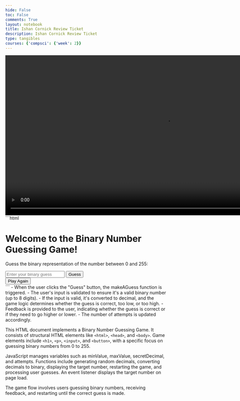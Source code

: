 ```yaml
---
hide: False
toc: False
comments: True
layout: notebook
title: Ishan Cornick Review Ticket
description: Ishan Cornick Review Ticket
type: tangibles
courses: {'compsci': {'week': 2}}
---
```


<video  height="500" controls>
  <source src="/binarycptproject/videos/BinaryNumberGuessingGame.mp4" type="video/mp4">
Your browser does not support the video tag.
</video>
```html
<html lang="en">
<head>
    <meta charset="UTF-8">
    <meta name="viewport" content="width=device-width, initial-scale=1.0">
    <title>Binary Number Guessing Game</title>
</head>
<body>
    <h1>Welcome to the Binary Number Guessing Game!</h1>
    <div>
        <p>Guess the binary representation of the number between 0 and 255:</p>
        <p id="targetNumber"></p>
        <input type="text" id="userGuess" placeholder="Enter your binary guess" pattern="^[0-1]{1,8}$" maxlength="8"/>
        <button onclick="makeAGuess()">Guess</button>
        <br>
        <button onclick="restartGame()">Play Again</button> <!-- New button for restarting the game -->
    </div>
    <div23 id="output"></div23>
    <script>
        var minValue = 0;
        var maxValue = 255;
        var secretDecimal = generateRandomDecimal(minValue, maxValue);
        var secretBinary = decimalToBinary(secretDecimal);
        var attempts = 0;
        var outputDiv = document.getElementById('output');
        var targetNumberDiv = document.getElementById('targetNumber');
        function generateRandomDecimal(minValue, maxValue) {
            return Math.floor(Math.random() * (maxValue - minValue + 1)) + minValue;
        }
        function decimalToBinary(decimal) {
            return decimal.toString(2);
        }
        function displayTargetNumber() {
            targetNumberDiv.innerText = `Number: ${secretDecimal}`;
        }
        function restartGame() {
        // Reset variables
        minValue = 0;
        maxValue = 255;
        secretDecimal = generateRandomDecimal(minValue, maxValue);
        secretBinary = decimalToBinary(secretDecimal);
        attempts = 0;
        // Update display
        displayTargetNumber();
        outputDiv.innerHTML = "";
        document.getElementById('userGuess').value = ""; // Clear the input field
        }
        function makeAGuess() {
            var playerGuess = document.getElementById('userGuess').value;
            // Validate the input
            if (!/^[0-1]{1,8}$/.test(playerGuess)) {
                outputDiv.innerHTML = "Invalid input. Please enter a binary number (0s and 1s) with up to 8 digits.";
                return;
            }
            try {
                var guessDecimal = parseInt(playerGuess, 2);
                if (guessDecimal === secretDecimal) {
                    outputDiv.innerHTML = `Congratulations! You guessed the correct binary number ${secretBinary} (decimal: ${guessDecimal}) in ${attempts} attempts.`;
                } else {
                    if (guessDecimal < secretDecimal) {
                        outputDiv.innerHTML = `Too low! Your guess ${playerGuess} in decimal is ${guessDecimal}. Try again.`;
                        minValue = guessDecimal + 1;
                    } else {
                        outputDiv.innerHTML = `Too high! Your guess ${playerGuess} in decimal is ${guessDecimal}. Try again.`;
                        maxValue = guessDecimal - 1;
                    }
                    attempts += 1;
                }
            } catch (error) {
                outputDiv.innerHTML = "Invalid input. Please enter a valid binary number.";
            }
        }
        // Display the target number when the page loads
        window.onload = displayTargetNumber;
    </script>
</body>
</html>
```
- When the user clicks the "Guess" button, the makeAGuess function is triggered.
- The user's input is validated to ensure it's a valid binary number (up to 8 digits).
- If the input is valid, it's converted to decimal, and the game logic determines whether the guess is correct, too low, or too high.
- Feedback is provided to the user, indicating whether the guess is correct or if they need to go higher or lower.
- The number of attempts is updated accordingly.

This HTML document implements a Binary Number Guessing Game. It consists of structural HTML elements like `<html>`, `<head>`, and `<body>`. Game elements include `<h1>`, `<p>`, `<input>`, and `<button>`, with a specific focus on guessing binary numbers from 0 to 255.

JavaScript manages variables such as minValue, maxValue, secretDecimal, and attempts. Functions include generating random decimals, converting decimals to binary, displaying the target number, restarting the game, and processing user guesses. An event listener displays the target number on page load.

The game flow involves users guessing binary numbers, receiving feedback, and restarting until the correct guess is made.
